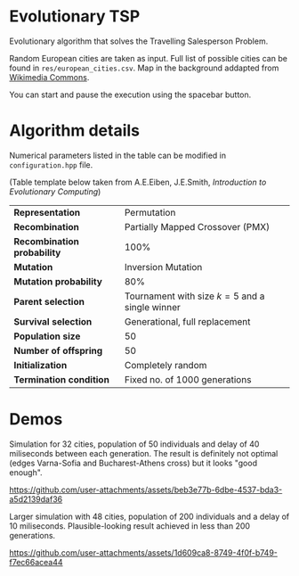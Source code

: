 # Evolutionary TSP

Evolutionary algorithm that solves the Travelling Salesperson Problem.

Random European cities are taken as input. Full list of possible cities can be found in `res/european_cities.csv`. Map in the background addapted from [Wikimedia Commons](https://commons.m.wikimedia.org/wiki/File:Blank_Map_of_The_World_Equirectangular_Projection.png).

You can start and pause the execution using the spacebar button.

# Algorithm details

Numerical parameters listed in the table can be modified in `configuration.hpp` file.

(Table template below taken from A.E.Eiben, J.E.Smith, _Introduction to Evolutionary Computing_)

|    |     |
|-------------|-------------|
| **Representation**         | Permutation         |
| **Recombination** | Partially Mapped Crossover (PMX) |
| **Recombination probability** | 100% |
| **Mutation** | Inversion Mutation |
| **Mutation probability** | 80% |
| **Parent selection** | Tournament with size $k=5$ and a single winner |
| **Survival selection** | Generational, full replacement |
| **Population size** | 50 |
| **Number of offspring** | 50 |
| **Initialization** | Completely random |
| **Termination condition** | Fixed no. of 1000 generations |

# Demos

Simulation for 32 cities, population of 50 individuals and delay of 40 miliseconds between each generation. The result is definitely not optimal (edges Varna-Sofia and Bucharest-Athens cross) but it looks "good enough".

https://github.com/user-attachments/assets/beb3e77b-6dbe-4537-bda3-a5d2139daf36

Larger simulation with 48 cities, population of 200 individuals and a delay of 10 miliseconds. Plausible-looking result achieved in less than 200 generations.

https://github.com/user-attachments/assets/1d609ca8-8749-4f0f-b749-f7ec66acea44

